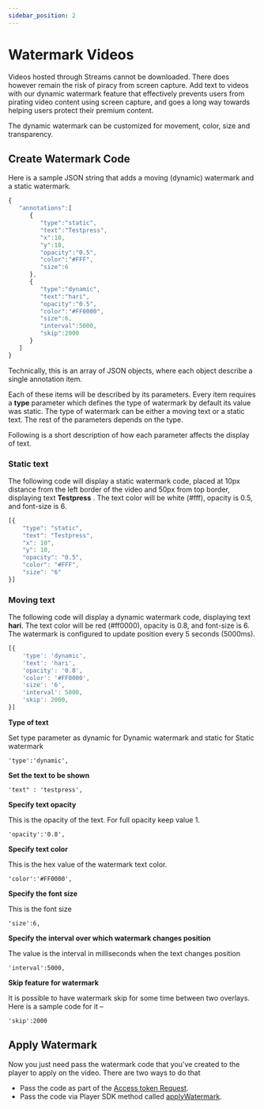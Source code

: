 ```yaml
---
sidebar_position: 2
---
```


# Watermark Videos

Videos hosted through Streams cannot be downloaded. There does however remain the risk of piracy from screen capture. Add text to videos with our dynamic watermark feature that effectively prevents users from pirating video content using screen capture, and goes a long way towards helping users protect their premium content.

The dynamic watermark can be customized for movement, color, size and transparency. 


## Create Watermark Code

Here is a sample JSON string that adds a moving (dynamic) watermark and a static watermark.

```js
{
   "annotations":[
      {
         "type":"static",
         "text":"Testpress",
         "x":10,
         "y":10,
         "opacity":"0.5",
         "color":"#FFF",
         "size":6
      },
      {
         "type":"dynamic",
         "text":"hari",
         "opacity":"0.5",
         "color":"#FF0000",
         "size":6,
         "interval":5000,
         "skip":2000
      }
   ]
}
```

Technically, this is an array of JSON objects, where each object describe a single annotation item.

Each of these items will be described by its parameters. Every item requires a **type** parameter which defines the type of watermark by default its value was static. The type of watermark can be either a moving text or a static text. The rest of the parameters depends on the type.

Following is a short description of how each parameter affects the display of text.

### Static text
The following code will display a static watermark code, placed at 10px distance from the left border of the video and 50px from top border, displaying text **Testpress** . The text color will be white (#fff), opacity is 0.5, and font-size is 6. 

```js
[{
	"type": "static",
	"text": "Testpress",
	"x": 10",
	"y": 10,
	"opacity": "0.5",
	"color": "#FFF",
	"size": "6"
}]
```


### Moving text

The following code will display a dynamic watermark code, displaying text **hari**. The text color will be red (#ff0000), opacity is 0.8, and font-size is 6. The watermark is configured to update position every 5 seconds (5000ms).

```js
[{
	'type': 'dynamic',
	'text': 'hari',
	'opacity': '0.8',
	'color': '#FF0000',
	'size': '6',
	'interval': 5000,
	'skip': 2000,
}]
```

**Type of text**

Set type parameter as dynamic for Dynamic watermark and static for Static watermark

```
'type':'dynamic',
```


**Set the text to be shown**

```
'text" : 'testpress',
```


**Specify text opacity**

This is the opacity of the text. For full opacity keep value 1.

```
'opacity':'0.8',
```


**Specify text color**

This is the hex value of the watermark text color. 

```
'color':'#FF0000',
```


**Specify the font size**

This is the font size

```
'size':6,
```


**Specify the interval over which watermark changes position**

The value is the interval in milliseconds when the text changes position

```
'interval':5000,
```


**Skip feature for watermark**

It is possible to have watermark skip for some time between two overlays. Here is a sample code for it –

```
'skip':2000
```


## Apply Watermark

Now you just need pass the watermark code that you've created to the player to apply on the video. There are two ways to do that

- Pass the code as part of the [Access token Request](./authentication#add-watermark).
- Pass the code via Player SDK method called [applyWatermark](./javascript-sdk/player-methods#apply-watermark-to-the-video).
